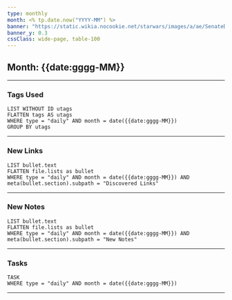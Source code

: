 ```yaml
---
type: monthly
month: <% tp.date.now("YYYY-MM") %>
banner: "https://static.wikia.nocookie.net/starwars/images/a/ae/SenateDistrict-POP.png/revision/latest?cb=20130519183729"
banner_y: 0.3
cssClass: wide-page, table-100
---
```


## Month: **{{date:gggg-MM}}**

---
### Tags Used
```dataview
LIST WITHOUT ID utags
FLATTEN tags AS utags
WHERE type = "daily" AND month = date({{date:gggg-MM}}) 
GROUP BY utags
```

---
### New Links
```dataview
LIST bullet.text
FLATTEN file.lists as bullet
WHERE type = "daily" AND month = date({{date:gggg-MM}}) AND meta(bullet.section).subpath = "Discovered Links"
```

---
### New Notes
```dataview
LIST bullet.text
FLATTEN file.lists as bullet
WHERE type = "daily" AND month = date({{date:gggg-MM}}) AND meta(bullet.section).subpath = "New Notes"
```

---
### Tasks
```dataview
TASK
WHERE type = "daily" AND month = date({{date:gggg-MM}})
```

---